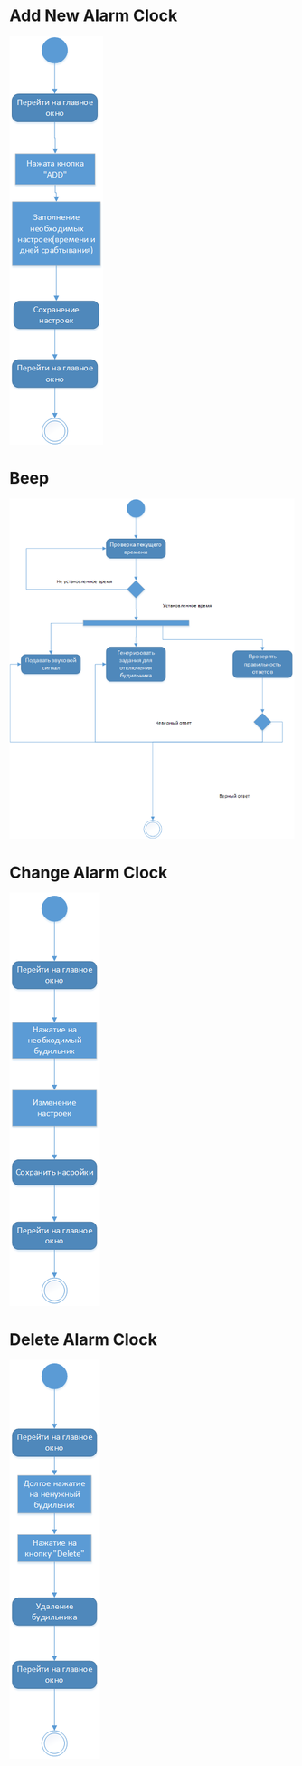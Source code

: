 # Add New Alarm Clock
![Add new alarm](https://github.com/DaryaKozukova/SmartAlarmClock/blob/master/Diagrams/Activity%20Diagrams/Add%20New%20Alarm.png)
# Beep
![Beep](https://github.com/DaryaKozukova/SmartAlarmClock/blob/master/Diagrams/Activity%20Diagrams/Beep.png)
# Change Alarm Clock
![Change](https://github.com/DaryaKozukova/SmartAlarmClock/blob/master/Diagrams/Activity%20Diagrams/Change.png)
# Delete Alarm Clock
![Delete](https://github.com/DaryaKozukova/SmartAlarmClock/blob/master/Diagrams/Activity%20Diagrams/Delete.png)
